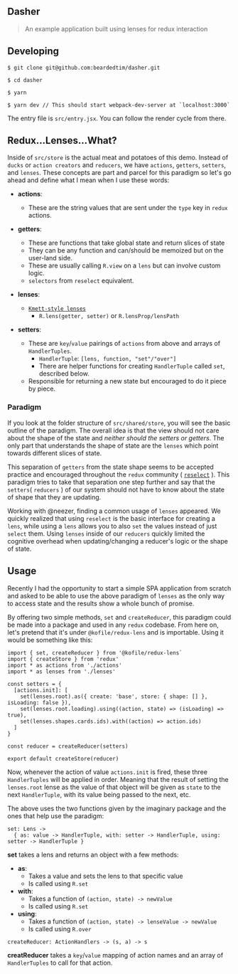 ## Dasher

> An example application built using lenses for redux interaction

## Developing

```
$ git clone git@github.com:beardedtim/dasher.git

$ cd dasher

$ yarn

$ yarn dev // This should start webpack-dev-server at `localhost:3000`
```

The entry file is `src/entry.jsx`. You can follow the render cycle from there.

## Redux...Lenses...What?

Inside of `src/store` is the actual meat and potatoes of this demo. Instead of `ducks` or `action creators` and `reducers`, we have `actions`, `getters`, `setters`, and `lenses`. These concepts are part and parcel for this paradigm so let's go ahead and define what I mean when I use these words:

* **actions**:
  - These are the string values that are sent under the `type` key in `redux` actions.

* **getters**:
  - These are functions that take global state and return slices of state
  - They can be any function and can/should be memoized but on the user-land side.
  - These are usually calling `R.view` on a `lens` but can involve custom logic.
  - `selectors` from `reselect` equivalent.

* **lenses**:
  - [`Kmett-style lenses`](https://github.com/ramda/ramda-lens)
    - `R.lens(getter, setter)` or `R.lensProp/lensPath`

* **setters**:
  - These are `key`/`value` pairings of `actions` from above and arrays of `HandlerTuples`. 
    - `HandlerTuple`: `[lens, function, "set"/"over"]`
    - There are helper functions for creating `HandlerTuple` called `set`, described below.
  - Responsible for returning a new state but encouraged to do it piece by piece.

### Paradigm

If you look at the folder structure of `src/shared/store`, you will see the basic outline of the paradigm. The overall idea is that the view should not care about the shape of the state and *neither should the setters or getters*. The only part that understands the shape of state are the `lenses` which point towards different slices of state.

This separation of `getters` from the state shape seems to be accepted practice and encouraged throughout the `redux` community ( [`reselect`](https://github.com/reactjs/reselect) ). This paradigm tries to take that separation one step further and say that the `setters`( `reducers` ) of our system should not have to know about the state of shape that they are updating. 

Working with @neezer, finding a common usage of `lenses` appeared. We quickly realized that using `reselect` is the basic interface for creating a `lens`, while using a `lens` allows you to also `set` the values instead of just `select` them. Using `lenses` inside of our `reducers` quickly limited the cognitive overhead when updating/changing a reducer's logic or the shape of state.


## Usage

Recently I had the opportunity to start a simple SPA application from scratch and asked to be able to use the above paradigm of `lenses` as the only way to access state and the results show a whole bunch of promise.

By offering two simple methods, `set` and `createReducer`, this paradigm could be made into a package and used in any `redux` codebase. From here on, let's pretend that it's under `@kofile/redux-lens` and is importable. Using it would be something like this:

```
import { set, createReducer } from '@kofile/redux-lens`
import { createStore } from 'redux'
import * as actions from './actions'
import * as lenses from './lenses'

const setters = {
  [actions.init]: [
    set(lenses.root).as({ create: 'base', store: { shape: [] }, isLoading: false }),
    set(lenses.root.loading).using((action, state) => (isLoading) => true),
    set(lenses.shapes.cards.ids).with((action) => action.ids)
  ]
}

const reducer = createReducer(setters)

export default createStore(reducer)
```

Now, whenever the action of value `actions.init` is fired, these three `HandlerTuples` will be applied in order. Meaning that the result of setting the `lenses.root` lense as the value of that object will be given as `state` to the next `HandlerTuple`, with its value being passed to the next, etc.

The above uses the two functions given by the imaginary package and the ones that help use the paradigm:

```
set: Lens ->
  { as: value -> HandlerTuple, with: setter -> HandlerTuple, using: setter -> HandlerTuple }
```
**set** takes a lens and returns an object with a few methods:

* **as**:
  - Takes a value and sets the lens to that specific value
  - Is called using `R.set`
* **with**:
  - Takes a function of `(action, state) -> newValue`
  - Is called using `R.set`
* **using**:
  - Takes a function of `(action, state) -> lenseValue -> newValue`
  - Is called using `R.over`


```
createReducer: ActionHandlers -> (s, a) -> s
```
**creatReducer** takes a `key`/`value` mapping of action names and an array of `HandlerTuples` to call for that action.